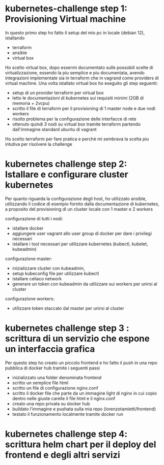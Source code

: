 # kubernetes-challenge step 1: Provisioning Virtual machine

In questo primo step ho fatto il setup del mio pc in locale (debian 12), istallando

- terraform
- ansible
- virtual box

Ho scelto virtual box, dopo essermi documentato sulle possobili scelte di virtualizzazione, essendo la piu semplice e piu documentata, avendo integrazioni implementate sia in terraform che in vagrand come providers di virtual machine.
Una volta istallato virtual box ho eseguito gli step seguenti:

- setup di un provider terraform per virtual box
- letto le documentazioni di kubernetes sui requisiti minimi (2GB di memoria + 2vcpu)
- scritto il file di terraform per il provisioning di 1 master node e due nodi workers
- risolto problema per la configurazione delle interfacce di rete
- ottenuto quindi 3 nodi su virtual box tramite terraform partendo dall'immagine standard ubuntu di vagrant

Ho scelto terraform per fare pratica e perchè mi sembrava la scelta piu intutiva per risolvere la challenge

# kubernetes challenge step 2: Istallare e configurare cluster kubernetes

Per quanto riguarda la configurazione degli host, ho utilizzato ansible, utilizzando il codice di esempio fornito dalla documentazione di kubernetes, a proposito del provisioning di un cluster locale con 1 master e 2 workers

configurazione di tutti i nodi:

- istallare docker 
- aggiungere user vagrant allo user group di docker per dare i privilegi necessari
- istallare i tool necessari per utilizzare kubernetes (kubectl, kubelet, kubeadmin)

configurazione master: 

- inizializzare cluster con kubeadmin,
- setup kubeconfig file per utilizzare kubectl
- istallare celiaco network
- generare un token con kubeadmin da utilizzare sui workers per unirsi al cluster

configurazione workers:

- utilizzare token staccato dal master per unirsi al cluster



# kubernetes challenge step 3 : scrittura di un servizio che espone un interfaccia grafica

Per questo step ho creato un piccolo frontend e ho fatto il push in una repo pubblica di docker hub tramite i seguenti passi

- inizializzato una folder denominata frontend
- scritto un semplice file html
- scritto un file di configurazione nginx.conf
- scritto il docker file che parte da un immagine light di nginx in cui copio dentro nelle giuste carelle il file html e il nginx.conf
- creato una repo privata su docker hub
- buildato l'immagine e pushata sulla mia repo (lorenzotamietti/frontend)
- testato il funzionamento localmente tramite docker run

# kubernetes challenge step 4: scrittura helm chart per il deploy del frontend e degli altri servizi





